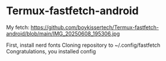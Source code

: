 # Termux-fastfetch-android
My fetch:
https://github.com/boykissertech/Termux-fastfetch-android/blob/main/IMG_20250608_195306.jpg

First, install nerd fonts
Cloning repository to ~/.config/fastfetch
Congratulations, you installed config

